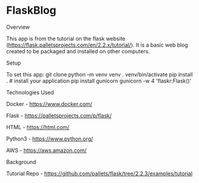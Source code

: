 # FlaskBlog
Overview

This app is from the tutorial on the flask website (https://flask.palletsprojects.com/en/2.2.x/tutorial/).
It is a basic web blog created to be packaged and installed on other computers.

Setup

To set this app:
  git clone
  python -m venv venv
  . venv/bin/activate
  pip install .  # install your application
  pip install gunicorn
  gunicorn -w 4 'flaskr:Flask()'
  
Technologies Used

Docker - https://www.docker.com/

Flask - https://palletsprojects.com/p/flask/

HTML - https://html.com/

Python3 - https://www.python.org/

AWS - https://aws.amazon.com/

Background

Tutorial Repo - https://github.com/pallets/flask/tree/2.2.3/examples/tutorial
